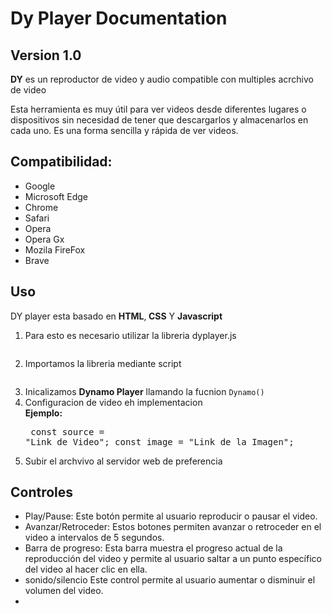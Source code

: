 <h1>Dy Player Documentation</h1>
<h2>Version 1.0</h2>
    
  <p><strong>DY</strong> es un reproductor de video y audio compatible con multiples acrchivo de video</p>
    <p>Esta herramienta es muy útil para ver videos desde diferentes lugares o dispositivos sin necesidad de tener que descargarlos y almacenarlos en cada uno. Es una forma sencilla y rápida de ver videos.</p>
      
  <h2>Compatibilidad:</h2>
    <ul>
        <li>Google</li>
        <li>Microsoft Edge</li>
        <li>Chrome</li>
        <li>Safari</li>
        <li>Opera</li>
        <li>Opera Gx</li>
        <li>Mozila FireFox</li>
        <li>Brave</li>
    </ul>
        <h2>Uso</h2>
          
   DY player  esta basado en <strong>HTML</strong>,<strong> CSS</strong> Y <strong>Javascript</strong></p>
        <ol type="1">
          <li> Para esto es necesario utilizar la libreria dyplayer.js <pre></pre></li>
          <li>Importamos la libreria  mediante script <pre><script src="https://aexstudio.tk/DY-Player/"></script></pre> </li>
          <li>Inicalizamos <strong>Dynamo Player</strong> llamando la fucnion <code>Dynamo()</code></li>
          <li>Configuracion de video eh implementacion</li> 
        <strong>Ejemplo:</strong><br>
       <pre>
       const source  = "Link de Video";
       const image  = "Link de la Imagen";
       </pre>
    <li>Subir el archvivo al servidor web de preferencia</li>
</ol> 

<h2>Controles</h2>
<ul>
    <li>Play/Pause: Este botón permite al usuario reproducir o pausar el video.</li>
    <li>Avanzar/Retroceder: Estos botones permiten avanzar o retroceder en el video a intervalos de 5 segundos.</li>
    <li>Barra de progreso: Esta barra muestra el progreso actual de la reproducción del video y permite al usuario saltar a un punto específico del video al hacer clic en ella.</li>
    <li>sonido/silencio Este control permite al usuario aumentar o disminuir el volumen del video.</li>
    <li></li>
</ul>    

